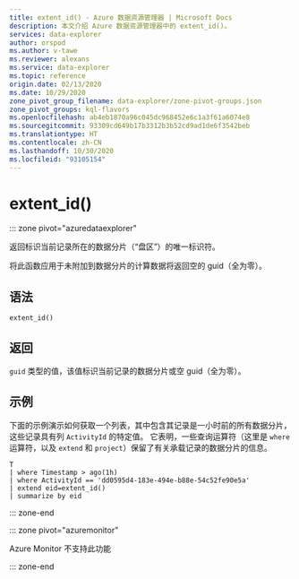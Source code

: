 ```yaml
---
title: extent_id() - Azure 数据资源管理器 | Microsoft Docs
description: 本文介绍 Azure 数据资源管理器中的 extent_id()。
services: data-explorer
author: orspod
ms.author: v-tawe
ms.reviewer: alexans
ms.service: data-explorer
ms.topic: reference
origin.date: 02/13/2020
ms.date: 10/29/2020
zone_pivot_group_filename: data-explorer/zone-pivot-groups.json
zone_pivot_groups: kql-flavors
ms.openlocfilehash: ab4eb1870a96c045dc968452e6c1a3f61a6074e8
ms.sourcegitcommit: 93309cd649b17b3312b3b52cd9ad1de6f3542beb
ms.translationtype: HT
ms.contentlocale: zh-CN
ms.lasthandoff: 10/30/2020
ms.locfileid: "93105154"
---
```

# <a name="extent_id"></a>extent_id()

::: zone pivot="azuredataexplorer"

返回标识当前记录所在的数据分片（“盘区”）的唯一标识符。

将此函数应用于未附加到数据分片的计算数据将返回空的 guid（全为零）。

## <a name="syntax"></a>语法

`extent_id()`

## <a name="returns"></a>返回

`guid` 类型的值，该值标识当前记录的数据分片或空 guid（全为零）。

## <a name="example"></a>示例

下面的示例演示如何获取一个列表，其中包含其记录是一小时前的所有数据分片，这些记录具有列 `ActivityId` 的特定值。 它表明，一些查询运算符（这里是 `where` 运算符，以及 `extend` 和 `project`）保留了有关承载记录的数据分片的信息。

```kusto
T
| where Timestamp > ago(1h)
| where ActivityId == 'dd0595d4-183e-494e-b88e-54c52fe90e5a'
| extend eid=extent_id()
| summarize by eid
```

::: zone-end

::: zone pivot="azuremonitor"

Azure Monitor 不支持此功能

::: zone-end
